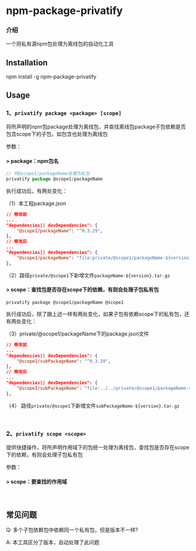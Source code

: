 # npm-package-privatify
### 介绍
一个将私有源npm包处理为离线包的自动化工具
## Installation
npm install -g npm-package-privatify
## Usage
### 1、`privatify package <package> [scope]`

将所声明的npm包package处理为离线包，并查找离线包package子包依赖是否包含scope下的子包，如包含也处理为离线包

参数：
#### \> package：npm包名

```js
// 将@scope1/packageName处理为私包
privatify package @scope1/packageName
```
执行成功后，有两处变化：

（1）本工程package.json
```json
// 修改前
...
"dependencies|| devDependencies": {
    "@scope1/packageName": "^0.3.29",
},
// 修改后
...
"dependencies|| devDependencies": {
    "@scope1/packageName": "file:private/@scope1/packageName-${version}.tar.gz",
},
```
（2）路径`private/@scope1`下新增文件`packageName-${version}.tar.gz`

####  \> scope：查找包是否存在scope下的依赖，有则会处理子包私有包
```
privatify package @scope1/packageName @scope1
```
执行成功后，除了跟上述一样有两处变化，如果子包有依赖scope下的私有包，还有两处变化：

（3）private/@scope1/packageName下的package.json文件
```json
// 修改前
...
"dependencies|| devDependencies": {
    "@scope1/subPackageName": "^0.3.29",
},
// 修改后
...
"dependencies|| devDependencies": {
    "@scope1/subPackageName": "file:../../private/@scope1/packageName-${version}.tar.gz",
},
```
（4） 路径`private/@scope1`下新增文件`subPackageName-${version}.tar.gz`

<br>

### 2、`privatify scope <scope>`

提供快捷操作，将所声明作用域下的包统一处理为离线包，查找包是否存在scope下的依赖，有则会处理子包私有包

参数：
#### \> scope：要查找的作用域

<br>

## 常见问题
Q: 多个子包依赖包中依赖同一个私有包，但是版本不一样?

A: 本工具区分了版本，自动处理了此问题
